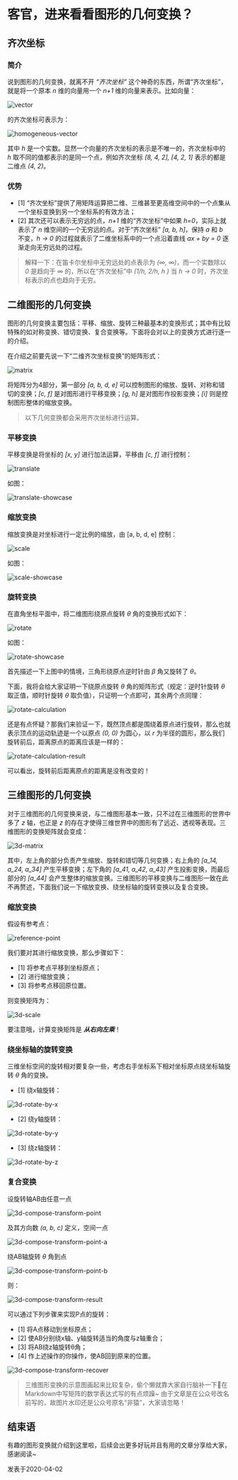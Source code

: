# 客官，进来看看图形的几何变换？

## 齐次坐标

### 简介

说到图形的几何变换，就离不开 *“齐次坐标”* 这个神奇的东西，所谓“齐次坐标”，就是将一个原本 *n* 维的向量用一个 *n+1* 维的向量来表示。比如向量：

![vector](https://raw.githubusercontent.com/LiJiahaoCoder/lijiahao.github.io/master/src/assets/articles/webgl/webgl-transform/vector.png)

的齐次坐标可表示为：

![homogeneous-vector](https://raw.githubusercontent.com/LiJiahaoCoder/lijiahao.github.io/master/src/assets/articles/webgl/webgl-transform/homogeneous-vector.png)

其中 *h* 是一个实数。显然一个向量的齐次坐标的表示是不唯一的，齐次坐标中的 *h* 取不同的值都表示的是同一个点，例如齐次坐标 *[8, 4, 2], [4, 2, 1]* 表示的都是二维点 *(4, 2)*。

### 优势

* [1] “齐次坐标”提供了用矩阵运算把二维、三维甚至更高维空间中的一个点集从一个坐标变换到另一个坐标系的有效方法；
* [2] 其次还可以表示无穷远的点，*n+1* 维的“齐次坐标”中如果 *h=0*，实际上就表示了 *n* 维空间的一个无穷远的点。对于“齐次坐标” *[a, b, h]*，保持 *a* 和 *b* 不变，*h → 0* 的过程就表示了二维坐标系中的一个点沿着直线 *ax + by = 0* 逐渐走向无穷远处的过程。

> 解释一下：在笛卡尔坐标中无穷远处的点表示为 *(∞, ∞)*，而一个实数除以 *0* 是趋向于 *∞* 的，所以在“齐次坐标”中 *(1/h, 2/h, h )* 当 *h → 0* 时，齐次坐标表示的点也趋向于无穷。

## 二维图形的几何变换

图形的几何变换主要包括：平移、缩放、旋转三种最基本的变换形式；其中有比较特殊的如对称变换、错切变换、复合变换等。下面将会对以上的变换方式进行逐一的介绍。

在介绍之前要先说一下“二维齐次坐标变换”的矩阵形式：

![matrix](https://raw.githubusercontent.com/LiJiahaoCoder/lijiahao.github.io/master/src/assets/articles/webgl/webgl-transform/matrix.png)

将矩阵分为4部分，第一部分 *[a, b, d, e]* 可以控制图形的缩放、旋转、对称和错切的变换；*[c, f]* 是对图形进行平移变换；*[g, h]* 是对图形作投影变换；*[i]* 则是控制图形整体的缩放变换。

> 以下几何变换都会采用齐次坐标进行运算。

### 平移变换

平移变换是将坐标的 *[x, y]* 进行加法运算，平移由 *[c, f]* 进行控制：

![translate](https://raw.githubusercontent.com/LiJiahaoCoder/lijiahao.github.io/master/src/assets/articles/webgl/webgl-transform/translate.png)

如图：

![translate-showcase](https://raw.githubusercontent.com/LiJiahaoCoder/lijiahao.github.io/master/src/assets/articles/webgl/webgl-transform/translate-showcase.png)

### 缩放变换

缩放变换是对坐标进行一定比例的缩放，由 [a, b, d, e] 控制：

![scale](https://raw.githubusercontent.com/LiJiahaoCoder/lijiahao.github.io/master/src/assets/articles/webgl/webgl-transform/scale.png)

如图：

![scale-showcase](https://raw.githubusercontent.com/LiJiahaoCoder/lijiahao.github.io/master/src/assets/articles/webgl/webgl-transform/scale-showcase.png)

### 旋转变换

在直角坐标平面中，将二维图形绕原点旋转 *θ* 角的变换形式如下：

![rotate](https://raw.githubusercontent.com/LiJiahaoCoder/lijiahao.github.io/master/src/assets/articles/webgl/webgl-transform/rotate.png)

如图：

![rotate-showcase](https://raw.githubusercontent.com/LiJiahaoCoder/lijiahao.github.io/master/src/assets/articles/webgl/webgl-transform/rotate-showcase.png)

首先描述一下上图中的情境，三角形绕原点逆时针由 *β* 角又旋转了 *θ*。

下面，我将会给大家证明一下绕原点旋转 *θ* 角的矩阵形式（规定：逆时针旋转 *θ* 取正值，顺时针旋转 *θ* 取负值），只证明一个点即可，其余两个点同理：

![rotate-calculation](https://raw.githubusercontent.com/LiJiahaoCoder/lijiahao.github.io/master/src/assets/articles/webgl/webgl-transform/rotate-calculation.png)

还是有点怀疑？那我们来验证一下，既然顶点都是围绕着原点进行旋转，那么也就表示顶点的运动轨迹是一个以原点 *(0, 0)* 为圆心，以 *r* 为半径的圆形，那么我们旋转前后，距离原点的距离应该是一样的：

![rotate-calculation-result](https://raw.githubusercontent.com/LiJiahaoCoder/lijiahao.github.io/master/src/assets/articles/webgl/webgl-transform/rotate-calculation-result.png)

可以看出，旋转前后距离原点的距离是没有改变的！

## 三维图形的几何变换

对于三维图形的几何变换来说，与二维图形基本一致，只不过在三维图形的世界中多了 *z* 轴，也正是 *z* 的存在才使得三维世界中的图形有了远近、透视等表现。三维图形的变换矩阵就会变成：

![3d-matrix](https://raw.githubusercontent.com/LiJiahaoCoder/lijiahao.github.io/master/src/assets/articles/webgl/webgl-transform/3d-matrix.png)

其中，左上角的部分负责产生缩放、旋转和错切等几何变换；右上角的 *[a_14, a_24, a_34]* 产生平移变换；左下角的 *[a_41, a_42, a_43]* 产生投影变换，而最后部分的 *[a_44]* 会产生整体的缩放变换。三维图形的平移变换与二维图形一致在此不再赘述，下面我们说一下缩放变换、绕坐标轴的旋转变换以及复合变换。

### 缩放变换

假设有参考点：

![reference-point](https://raw.githubusercontent.com/LiJiahaoCoder/lijiahao.github.io/master/src/assets/articles/webgl/webgl-transform/reference-point.png)

我们要对其进行缩放变换，那么步骤如下：

* [1] 将参考点平移到坐标原点；
* [2] 进行缩放变换；
* [3] 将参考点移回原位置。

则变换矩阵为：

![3d-scale](https://raw.githubusercontent.com/LiJiahaoCoder/lijiahao.github.io/master/src/assets/articles/webgl/webgl-transform/3d-scale.png)

要注意哦，计算变换矩阵是 ***从右向左乘***！

### 绕坐标轴的旋转变换

三维坐标空间的旋转相对要复杂一些，考虑右手坐标系下相对坐标原点绕坐标轴旋转 *θ* 角的变换。

* [1] 绕x轴旋转：

![3d-rotate-by-x](https://raw.githubusercontent.com/LiJiahaoCoder/lijiahao.github.io/master/src/assets/articles/webgl/webgl-transform/3d-rotate-by-x.png)

* [2] 绕y轴旋转：

![3d-rotate-by-y](https://raw.githubusercontent.com/LiJiahaoCoder/lijiahao.github.io/master/src/assets/articles/webgl/webgl-transform/3d-rotate-by-y.png)

* [3] 绕z轴旋转：

![3d-rotate-by-z](https://raw.githubusercontent.com/LiJiahaoCoder/lijiahao.github.io/master/src/assets/articles/webgl/webgl-transform/3d-rotate-by-z.png)

### 复合变换

设旋转轴AB由任意一点

![3d-compose-transform-point](https://raw.githubusercontent.com/LiJiahaoCoder/lijiahao.github.io/master/src/assets/articles/webgl/webgl-transform/3d-compose-transform-point.png)

及其方向数 *(a, b, c)* 定义，空间一点

![3d-compose-transform-point-a](https://raw.githubusercontent.com/LiJiahaoCoder/lijiahao.github.io/master/src/assets/articles/webgl/webgl-transform/3d-compose-transform-point-a.png)

绕AB轴旋转 *θ* 角到点

![3d-compose-transform-point-b](https://raw.githubusercontent.com/LiJiahaoCoder/lijiahao.github.io/master/src/assets/articles/webgl/webgl-transform/3d-compose-transform-point-b.png)

则：

![3d-compose-transform-result](https://raw.githubusercontent.com/LiJiahaoCoder/lijiahao.github.io/master/src/assets/articles/webgl/webgl-transform/3d-compose-transform-result.png)

可以通过下列步骤来实现P点的旋转：

* [1] 将A点移动到坐标原点；
* [2] 使AB分别绕x轴、y轴旋转适当的角度与z轴重合；
* [3] 将AB绕z轴旋转θ角；
* [4] 作上述操作的你操作，使AB回到原来的位置。

![3d-compose-transform-recover](https://raw.githubusercontent.com/LiJiahaoCoder/lijiahao.github.io/master/src/assets/articles/webgl/webgl-transform/3d-compose-transform-recover.png)

> 三维图形变换的示意图画起来比较复杂，偷个懒就靠大家自行脑补一下😬在Markdown中写矩阵的数学表达式写的有点烦躁~
> 由于文章是在公众号改名前写的，故图片水印还是公众号原名“非猿”，大家请忽略！

## 结束语

有趣的图形变换就介绍到这里啦，后续会出更多好玩并且有用的文章分享给大家，感谢阅读~

发表于2020-04-02
